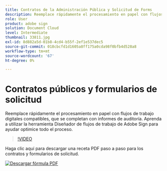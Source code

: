 ```yaml
---
title: Contratos de la Administración Pública y Solicitud de Forms
description: Reemplace rápidamente el procesamiento en papel con flujos de trabajo digitales compatibles, completados con informes de auditoría
role: User
product: adobe sign
solution: Document Cloud
level: Intermediate
thumbnail: 33811.jpg
exl-id: 8d882a5d-01b8-4cd4-b55f-2ef1e537dec5
source-git-commit: 018cbcfd1d1605a8ff175a0cda98f0bfb4d528a8
workflow-type: tm+mt
source-wordcount: '67'
ht-degree: 0%

---
```


# Contratos públicos y formularios de solicitud

Reemplace rápidamente el procesamiento en papel con flujos de trabajo digitales compatibles, que se completan con informes de auditoría. Aprenda a utilizar la herramienta Diseñador de flujos de trabajo de Adobe Sign para ayudar
optimice todo el proceso.

>[!VIDEO](https://video.tv.adobe.com/v/33811?hidetitle=true)

Haga clic aquí para descargar una receta PDF paso a paso para los contratos y formularios de solicitud.

[![Descargar fórmula PDF](../assets/acrobat_PDF_96.png)](../assets/UseCaseRecipe-EN-UsingWorkflowDesigner.pdf)

